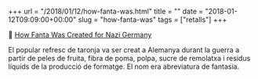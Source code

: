 +++
url = "/2018/01/12/how-fanta-was.html"
title = ""
date = "2018-01-12T09:09:00+00:00"
slug = "how-fanta-was"
tags = ["retalls"]
+++

📎 [How Fanta Was Created for Nazi Germany](https://www.atlasobscura.com/articles/fanta-soda-origins-nazi-germany)

El popular refresc de taronja va ser creat a Alemanya durant la guerra a partir de peles de fruita, fibra de poma, polpa, sucre de remolatxa i residus líquids de la producció de formatge. El nom era abreviatura de fantasia.

